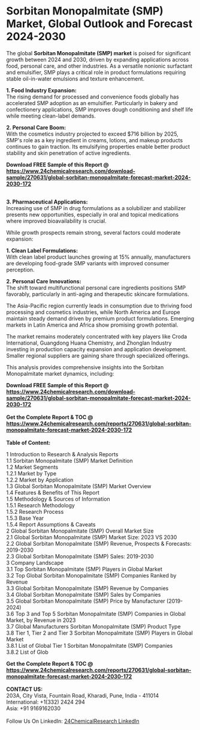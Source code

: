 <h1>Sorbitan Monopalmitate (SMP) Market, Global Outlook and Forecast 2024-2030</h1><p>The global <strong>Sorbitan Monopalmitate (SMP) market</strong> is poised for significant growth between 2024 and 2030, driven by expanding applications across food, personal care, and other industries. As a versatile nonionic surfactant and emulsifier, SMP plays a critical role in product formulations requiring stable oil-in-water emulsions and texture enhancement.</p><p><strong>1. Food Industry Expansion:</strong><br>
The rising demand for processed and convenience foods globally has accelerated SMP adoption as an emulsifier. Particularly in bakery and confectionery applications, SMP improves dough conditioning and shelf life while meeting clean-label demands.</p><p><strong>2. Personal Care Boom:</strong><br>
With the cosmetics industry projected to exceed $716 billion by 2025, SMP's role as a key ingredient in creams, lotions, and makeup products continues to gain traction. Its emulsifying properties enable better product stability and skin penetration of active ingredients.</p><div><b>Download FREE Sample of this Report @ 
            <a href="https://www.24chemicalresearch.com/download-sample/270631/global-sorbitan-monopalmitate-forecast-market-2024-2030-172">
            https://www.24chemicalresearch.com/download-sample/270631/global-sorbitan-monopalmitate-forecast-market-2024-2030-172</a></b></div><br><p><strong>3. Pharmaceutical Applications:</strong><br>
Increasing use of SMP in drug formulations as a solubilizer and stabilizer presents new opportunities, especially in oral and topical medications where improved bioavailability is crucial.</p><p>While growth prospects remain strong, several factors could moderate expansion:</p><p><strong>1. Clean Label Formulations:</strong><br>
With clean label product launches growing at 15% annually, manufacturers are developing food-grade SMP variants with improved consumer perception.</p><p><strong>2. Personal Care Innovations:</strong><br>
The shift toward multifunctional personal care ingredients positions SMP favorably, particularly in anti-aging and therapeutic skincare formulations.</p><p>The Asia-Pacific region currently leads in consumption due to thriving food processing and cosmetics industries, while North America and Europe maintain steady demand driven by premium product formulations. Emerging markets in Latin America and Africa show promising growth potential.</p><p>The market remains moderately concentrated with key players like Croda International, Guangdong Huana Chemistry, and Zhonglan Industry investing in production capacity expansion and application development. Smaller regional suppliers are gaining share through specialized offerings.</p><p>This analysis provides comprehensive insights into the Sorbitan Monopalmitate market dynamics, including:
</p><div><b>Download FREE Sample of this Report @ 
            <a href="https://www.24chemicalresearch.com/download-sample/270631/global-sorbitan-monopalmitate-forecast-market-2024-2030-172">
            https://www.24chemicalresearch.com/download-sample/270631/global-sorbitan-monopalmitate-forecast-market-2024-2030-172</a></b></div><br><div><b>Get the Complete Report & TOC @ 
            <a href="https://www.24chemicalresearch.com/reports/270631/global-sorbitan-monopalmitate-forecast-market-2024-2030-172">
            https://www.24chemicalresearch.com/reports/270631/global-sorbitan-monopalmitate-forecast-market-2024-2030-172</a></b></div><br>
            <b>Table of Content:</b><p>1 Introduction to Research & Analysis Reports<br />
    1.1 Sorbitan Monopalmitate (SMP) Market Definition<br />
    1.2 Market Segments<br />
        1.2.1 Market by Type<br />
        1.2.2 Market by Application<br />
    1.3 Global Sorbitan Monopalmitate (SMP) Market Overview<br />
    1.4 Features & Benefits of This Report<br />
    1.5 Methodology & Sources of Information<br />
        1.5.1 Research Methodology<br />
        1.5.2 Research Process<br />
        1.5.3 Base Year<br />
        1.5.4 Report Assumptions & Caveats<br />
2 Global Sorbitan Monopalmitate (SMP) Overall Market Size<br />
    2.1 Global Sorbitan Monopalmitate (SMP) Market Size: 2023 VS 2030<br />
    2.2 Global Sorbitan Monopalmitate (SMP) Revenue, Prospects & Forecasts: 2019-2030<br />
    2.3 Global Sorbitan Monopalmitate (SMP) Sales: 2019-2030<br />
3 Company Landscape<br />
    3.1 Top Sorbitan Monopalmitate (SMP) Players in Global Market<br />
    3.2 Top Global Sorbitan Monopalmitate (SMP) Companies Ranked by Revenue<br />
    3.3 Global Sorbitan Monopalmitate (SMP) Revenue by Companies<br />
    3.4 Global Sorbitan Monopalmitate (SMP) Sales by Companies<br />
    3.5 Global Sorbitan Monopalmitate (SMP) Price by Manufacturer (2019-2024)<br />
    3.6 Top 3 and Top 5 Sorbitan Monopalmitate (SMP) Companies in Global Market, by Revenue in 2023<br />
    3.7 Global Manufacturers Sorbitan Monopalmitate (SMP) Product Type<br />
    3.8 Tier 1, Tier 2 and Tier 3 Sorbitan Monopalmitate (SMP) Players in Global Market<br />
        3.8.1 List of Global Tier 1 Sorbitan Monopalmitate (SMP) Companies<br />
        3.8.2 List of Glob</p><div><b>Get the Complete Report & TOC @ 
            <a href="https://www.24chemicalresearch.com/reports/270631/global-sorbitan-monopalmitate-forecast-market-2024-2030-172">
            https://www.24chemicalresearch.com/reports/270631/global-sorbitan-monopalmitate-forecast-market-2024-2030-172</a></b></div><br><b>CONTACT US:</b><br>
            203A, City Vista, Fountain Road, Kharadi, Pune, India - 411014<br>
            International: +1(332) 2424 294<br>
            Asia: +91 9169162030 <br><br>
            Follow Us On LinkedIn: <a href="https://www.linkedin.com/company/24chemicalresearch/">24ChemicalResearch LinkedIn</a>